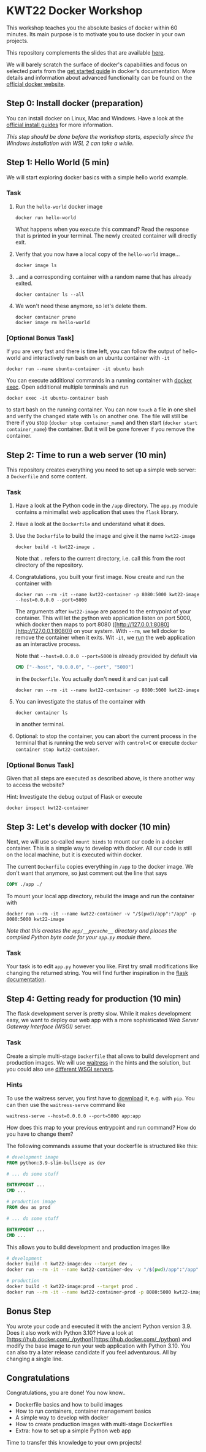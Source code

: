 # KWT22 Docker Workshop

This workshop teaches you the absolute basics of docker within 60 minutes.
Its main purpose is to motivate you to use docker in your own projects.

This repository complements the slides that are available [here](https://docs.google.com/presentation/d/1V80luhiGTXsOiuFaBR_z_lnkw7oI13ebfGQk9tsHCb4/edit?usp=sharing).

We will barely scratch the surface of docker's capabilities and focus on selected parts from the [get started guide](https://docs.docker.com/get-started/) in docker's documentation. 
More details and information about advanced functionality can be found on the [official docker website](https://docs.docker.com/).

## Step 0: Install docker (preparation)

You can install docker on Linux, Mac and Windows. 
Have a look at the [official install guides](https://docs.docker.com/get-docker/) for more information.

*This step should be done before the workshop starts, especially since the Windows installation with WSL 2 can take a while.*

## Step 1: Hello World (5 min)

We will start exploring docker basics with a simple hello world example.

### Task

1. Run the `hello-world` docker image

    ```
    docker run hello-world
    ```

    What happens when you execute this command? Read the response that is printed in your terminal. The newly created container will directly exit.

2. Verify that you now have a local copy of the `hello-world` image...

    ```
    docker image ls
    ```
3. ..and a corresponding container with a random name that has already exited.
    ```
    docker container ls --all
    ```
4. We won't need these anymore, so let's delete them.
    ```
    docker container prune
    docker image rm hello-world
    ```

### [Optional Bonus Task]

If you are very fast and there is time left, you can follow the output of hello-world and interactively run bash on an ubuntu container with `-it`

```
docker run --name ubuntu-container -it ubuntu bash
```

You can execute additional commands in a running container with [docker exec](https://docs.docker.com/engine/reference/commandline/exec/). Open additional multiple terminals and run 

```
docker exec -it ubuntu-container bash
```

to start bash on the running container. You can now `touch` a file in one shell and verify the changed state with `ls` on another one. The file will still be there if you stop (`docker stop container_name`) and then start (`docker start container_name`) the container. But it will be gone forever if you remove the container.

## Step 2: Time to run a web server (10 min)

This repository creates everything you need to set up a simple web server: a `Dockerfile` and some content.

### Task

1. Have a look at the Python code in the `/app` directory. The `app.py` module contains a minimalist web application that uses the `flask` library.

2. Have a look at the `Dockerfile` and understand what it does.

2. Use the `Dockerfile` to build the image and give it the name `kwt22-image`
    ```
    docker build -t kwt22-image .
    ```

    Note that `.` refers to the current directory, i.e. call this from the root directory of the repository.

3. Congratulations, you built your first image. Now create and run the container with 
    ```
    docker run --rm -it --name kwt22-container -p 8080:5000 kwt22-image --host=0.0.0.0 --port=5000
    ```
    The arguments after `kwt22-image` are passed to the entrypoint of your container. 
    This will let the python web application listen on port 5000, which docker then maps to port 8080 ([http://127.0.0.1:8080](http://127.0.0.1:8080)) on your system.
    With `--rm`, we tell docker to remove the container when it exits.
    Wit `-it`, we [run](https://docs.docker.com/engine/reference/run/) the web application as an interactive process.

    Note that `--host=0.0.0.0 --port=5000` is already provided by default via

    ```dockerfile
    CMD ["--host", "0.0.0.0", "--port", "5000"]
    ```

    in the `Dockerfile`. You actually don't need it and can just call 

    ```
    docker run --rm -it --name kwt22-container -p 8080:5000 kwt22-image
    ```

4. You can investigate the status of the container with
    ```
    docker container ls
    ```
    in another terminal.

5. Optional: to stop the container, you can abort the current process in the terminal that is running the web server with `control+C` or execute `docker container stop kwt22-container`.

### [Optional Bonus Task]

Given that all steps are executed as described above, is there another way to access the website?

Hint: Investigate the debug output of Flask or execute

```
docker inspect kwt22-container
```


## Step 3: Let's develop with docker (10 min)

Next, we will use so-called `mount binds` to mount our code in a docker container. This is a simple way to develop with docker.
All our code is still on the local machine, but it is executed within docker.

The current `Dockerfile` copies everything in `/app` to the docker image. We don't want that anymore, so just comment out the line that says
```dockerfile
COPY ./app ./
```

To mount your local app directory, rebuild the image and run the container with 
```
docker run --rm -it --name kwt22-container -v "/$(pwd)/app":"/app" -p 8080:5000 kwt22-image
```
*Note that this creates the `app/__pycache__` directory and places the compiled Python byte code for your `app.py` module there.*

### Task
Your task is to edit `app.py` however you like. First try small modifications like changing the returned string. You will find further inspiration in the [flask documentation](https://flask.palletsprojects.com/en/2.2.x/quickstart/).


## Step 4: Getting ready for production (10 min)

The flask development server is pretty slow. While it makes development easy, we want to deploy our web app with a more sophisticated *Web Server Gateway Interface (WSGI)* server.


### Task

Create a simple multi-stage `Dockerfile` that allows to build development and production images. We will use [waitress](https://docs.pylonsproject.org/projects/waitress/en/latest/) in the hints and the solution, but you could also use [different WSGI servers](https://flask.palletsprojects.com/en/2.2.x/deploying/).

### Hints

To use the waitress server, you first have to [download](https://pypi.org/project/waitress/) it, e.g. with `pip`. You can then use the `waitress-serve` command like
```
waitress-serve --host=0.0.0.0 --port=5000 app:app
```

How does this map to your previous entrypoint and run command? How do you have to change them?

The following commands assume that your dockerfile is structured like this:
```dockerfile
# development image
FROM python:3.9-slim-bullseye as dev

# ... do some stuff

ENTRYPOINT ...
CMD ...

# production image
FROM dev as prod

# ... do some stuff

ENTRYPOINT ...
CMD ...
```

This allows you to build development and production images like
```sh
# development
docker build -t kwt22-image:dev --target dev .
docker run --rm -it --name kwt22-container-dev -v "/$(pwd)/app":"/app" -p 8080:5000 kwt22-image:dev

# production
docker build -t kwt22-image:prod --target prod .
docker run --rm -it --name kwt22-container-prod -p 8080:5000 kwt22-image:prod
```

## Bonus Step
You wrote your code and executed it with the ancient Python version 3.9. Does it also work with Python 3.10? Have a look at [https://hub.docker.com/_/python](https://hub.docker.com/_/python) and modify the base image to run your web application with Python 3.10. You can also try a later release candidate if you feel adventurous. All by changing a single line.

## Congratulations

Congratulations, you are done! You now know..
* Dockerfile basics and how to build images
* How to run containers, container management basics
* A simple way to develop with docker
* How to create production images with multi-stage Dockerfiles
* Extra: how to set up a simple Python web app

Time to transfer this knowledge to your own projects!

